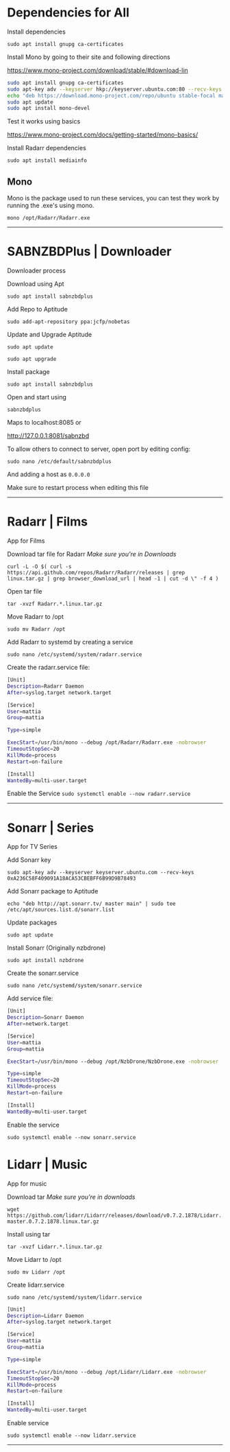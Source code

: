 # Dependencies for All
Install dependencies

`sudo apt install gnupg ca-certificates`

Install Mono by going to their site and following directions

https://www.mono-project.com/download/stable/#download-lin

```bash
sudo apt install gnupg ca-certificates
sudo apt-key adv --keyserver hkp://keyserver.ubuntu.com:80 --recv-keys 3FA7E0328081BFF6A14DA29AA6A19B38D3D831EF
echo "deb https://download.mono-project.com/repo/ubuntu stable-focal main" | sudo tee /etc/apt/sources.list.d/mono-official-stable.list
sudo apt update
sudo apt install mono-devel
```

Test it works using basics

https://www.mono-project.com/docs/getting-started/mono-basics/

Install Radarr dependencies

`sudo apt install mediainfo`

## Mono
Mono is the package used to run these services, you can test they work by running the .exe's using mono.

`mono /opt/Radarr/Radarr.exe`

- - - -

# SABNZBDPlus | Downloader
Downloader process

Download using Apt

`sudo apt install sabnzbdplus`

Add Repo to Aptitude

`sudo add-apt-repository ppa:jcfp/nobetas`

Update and Upgrade Aptitude

`sudo apt update`

`sudo apt upgrade`

Install package

`sudo apt install sabnzbdplus`

Open and start using

`sabnzbdplus`

Maps to localhost:8085 or

http://127.0.0.1:8081/sabnzbd

To allow others to connect to server, open port by editing config:

`sudo nano /etc/default/sabnzbdplus`

And adding a host as `0.0.0.0`

Make sure to restart process when editing this file

- - - -

# Radarr | Films
App for Films

Download tar file for Radarr
*Make sure you're in Downloads*

`curl -L -O $( curl -s https://api.github.com/repos/Radarr/Radarr/releases | grep linux.tar.gz | grep browser_download_url | head -1 | cut -d \" -f 4 )`

Open tar file

`tar -xvzf Radarr.*.linux.tar.gz`

Move Radarr to /opt

`sudo mv Radarr /opt`

Add Radarr to systemd by creating a service

`sudo nano /etc/systemd/system/radarr.service`

Create the radarr.service file:

````bash
[Unit]
Description=Radarr Daemon
After=syslog.target network.target

[Service]
User=mattia
Group=mattia

Type=simple

ExecStart=/usr/bin/mono --debug /opt/Radarr/Radarr.exe -nobrowser
TimeoutStopSec=20
KillMode=process
Restart=on-failure

[Install]
WantedBy=multi-user.target
````

Enable the Service
`sudo systemctl enable --now radarr.service`

- - - -

# Sonarr | Series
App for TV Series

Add Sonarr key

`sudo apt-key adv --keyserver keyserver.ubuntu.com --recv-keys 0xA236C58F409091A18ACA53CBEBFF6B99D9B78493`

Add Sonarr package to Aptitude

`echo "deb http://apt.sonarr.tv/ master main" | sudo tee /etc/apt/sources.list.d/sonarr.list`

Update packages

`sudo apt update`

Install Sonarr (Originally nzbdrone)

`sudo apt install nzbdrone`

Create the sonarr.service

`sudo nano /etc/systemd/system/sonarr.service`

Add service file:

````bash
[Unit]
Description=Sonarr Daemon
After=network.target

[Service]
User=mattia
Group=mattia

ExecStart=/usr/bin/mono --debug /opt/NzbDrone/NzbDrone.exe -nobrowser

Type=simple
TimeoutStopSec=20
KillMode=process
Restart=on-failure

[Install]
WantedBy=multi-user.target
````

Enable the service

`sudo systemctl enable --now sonarr.service`

# Lidarr | Music
App for music

Download tar
*Make sure you're in downloads*

`wget https://github.com/lidarr/Lidarr/releases/download/v0.7.2.1878/Lidarr.master.0.7.2.1878.linux.tar.gz`

Install using tar

`tar -xvzf Lidarr.*.linux.tar.gz`

Move Lidarr to /opt

`sudo mv Lidarr /opt`

Create lidarr.service

`sudo nano /etc/systemd/system/lidarr.service`

````bash
[Unit]
Description=Lidarr Daemon
After=syslog.target network.target

[Service]
User=mattia
Group=mattia

Type=simple

ExecStart=/usr/bin/mono --debug /opt/Lidarr/Lidarr.exe -nobrowser
TimeoutStopSec=20
KillMode=process
Restart=on-failure

[Install]
WantedBy=multi-user.target
````

Enable service

`sudo systemctl enable --now lidarr.service`

- - - -

